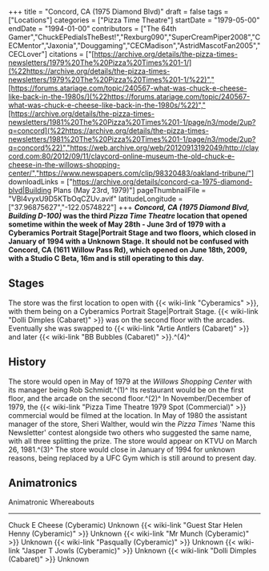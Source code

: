 +++
title = "Concord, CA (1975 Diamond Blvd)"
draft = false
tags = ["Locations"]
categories = ["Pizza Time Theatre"]
startDate = "1979-05-00"
endDate = "1994-01-00"
contributors = ["The 64th Gamer","ChuckEPediaIsTheBest!","Rexburg090","SuperCreamPiper2008","CECMentor","Jaxonia","Douggaming","CECMadison","AstridMascotFan2005","CECLover"]
citations = ["[https://archive.org/details/the-pizza-times-newsletters/1979%20The%20Pizza%20Times%201-1/](%22https://archive.org/details/the-pizza-times-newsletters/1979%20The%20Pizza%20Times%201-1/%22)","[https://forums.atariage.com/topic/240567-what-was-chuck-e-cheese-like-back-in-the-1980s/](%22https://forums.atariage.com/topic/240567-what-was-chuck-e-cheese-like-back-in-the-1980s/%22)","[https://archive.org/details/the-pizza-times-newsletters/1981%20The%20Pizza%20Times%201-1/page/n3/mode/2up?q=concord](%22https://archive.org/details/the-pizza-times-newsletters/1981%20The%20Pizza%20Times%201-1/page/n3/mode/2up?q=concord%22)","https://web.archive.org/web/20120913192049/http://claycord.com:80/2012/09/11/claycord-online-museum-the-old-chuck-e-cheese-in-the-willows-shopping-center/","https://www.newspapers.com/clip/98320483/oakland-tribune/"]
downloadLinks = ["https://archive.org/details/concord-ca-1975-diamond-blvd|Building Plans (May 23rd, 1979)"]
pageThumbnailFile = "VBl4vyxU9D5KTbOqCZUv.avif"
latitudeLongitude = ["37.96875627","-122.0574822"]
+++
***Concord, CA (1975 Diamond Blvd, Building D-100)* was the third *Pizza Time Theatre* location that opened sometime within the week of May 28th - June 3rd of 1979 with a Cyberamics Portrait Stage|Portrait Stage and two floors, which closed in January of 1994 with a Unknown Stage.
It should not be confused with Concord, CA (1611 Willow Pass Rd), which opened on June 18th, 2009, with a Studio C Beta, 16m and is still operating to this day.**

## Stages

The store was the first location to open with {{< wiki-link "Cyberamics" >}}, with them being on a Cyberamics Portrait Stage|Portrait Stage. {{< wiki-link "Dolli Dimples (Cabaret)" >}} was on the second floor with the arcades. Eventually she was swapped to {{< wiki-link "Artie Antlers (Cabaret)" >}} and later {{< wiki-link "BB Bubbles (Cabaret)" >}}.^(4)^

## History

The store would open in May of 1979 at the *Willows Shopping Center* with its manager being Rob Schmidt.^(1)^ Its restaurant would be on the first floor, and the arcade on the second floor.^(2)^
In November/December of 1979, the {{< wiki-link "Pizza Time Theatre 1979 Spot (Commercial)" >}} commercial would be filmed at the location.
In May of 1980 the assistant manager of the store, Sheri Walther, would win the *Pizza Times* 'Name this Newsletter' contest alongside two others who suggested the same name, with all three splitting the prize.
The store would appear on KTVU on March 26, 1981.^(3)^
The store would close in January of 1994 for unknown reasons, being replaced by a UFC Gym which is still around to present day.

## Animatronics

  Animatronic                                                  Whereabouts
  ------------------------------------------------------------ -------------
  Chuck E Cheese (Cyberamic)                                   Unknown
  {{< wiki-link "Guest Star Helen Henny (Cyberamic)" >}}   Unknown
  {{< wiki-link "Mr Munch (Cyberamic)" >}}                 Unknown
  {{< wiki-link "Pasqually (Cyberamic)" >}}                Unknown
  {{< wiki-link "Jasper T Jowls (Cyberamic)" >}}           Unknown
  {{< wiki-link "Dolli Dimples (Cabaret)" >}}              Unknown
